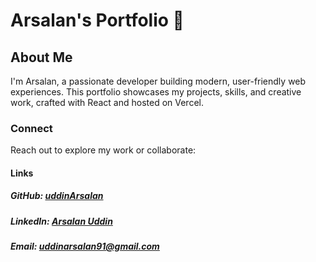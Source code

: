 # Arsalan's Portfolio 🎼

## About Me
I'm Arsalan, a passionate developer building modern, user-friendly web experiences. This portfolio showcases my projects, skills, and creative work, crafted with React and hosted on Vercel.

### Connect
Reach out to explore my work or collaborate:

#### Links
##### GitHub: [uddinArsalan](https://github.com/uddinArsalan)
##### LinkedIn: [Arsalan Uddin](https://linkedin.com/in/arsalan-uddin-2356b81b9)
##### Email: [uddinarsalan91@gmail.com](mailto:uddinarsalan91@gmail.com)